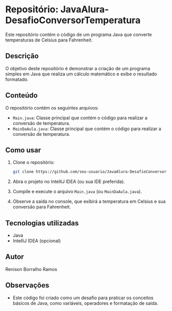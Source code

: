 # Repositório: JavaAlura-DesafioConversorTemperatura

Este repositório contém o código de um programa Java que converte temperaturas de Celsius para Fahrenheit.

## Descrição

O objetivo deste repositório é demonstrar a criação de um programa simples em Java que realiza um cálculo matemático e exibe o resultado formatado.

## Conteúdo

O repositório contém os seguintes arquivos:

*   `Main.java`: Classe principal que contém o código para realizar a conversão de temperatura.
*   `MainDaAula.java`: Classe principal que contém o código para realizar a conversão de temperatura.

## Como usar

1.  Clone o repositório:

    ```bash
    git clone https://github.com/seu-usuario/JavaAlura-DesafioConversorTemperatura.git
    ```

2.  Abra o projeto no IntelliJ IDEA (ou sua IDE preferida).

3.  Compile e execute o arquivo `Main.java` (ou `MainDaAula.java`).

4.  Observe a saída no console, que exibirá a temperatura em Celsius e sua conversão para Fahrenheit.


## Tecnologias utilizadas

*   Java
*   IntelliJ IDEA (opcional)

## Autor

Renison Borralho Ramos

## Observações

*   Este código foi criado como um desafio para praticar os conceitos básicos de Java, como variáveis, operadores e formatação de saída.
